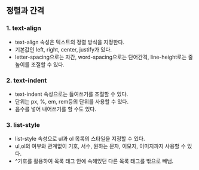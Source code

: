 <h2>정렬과 간격</h2>

### 1. text-align
- text-align 속성은 텍스트의 정렬 방식을 지정한다.
- 기본값인 left, right, center, justify가 있다.
- letter-spacing으로는 자간, word-spacing으로는 단어간격, line-height로는 줄 높이를 조절할 수 있다.

### 2. text-indent
- text-indent 속성으로는 들여쓰기를 조절할 수 있다.
- 단위는 px, %, em, rem등의 단위를 사용할 수 있다.
- 음수를 넣어 내어쓰기를 할 수도 있다.

### 3. list-style
- list-style 속성으로 ul과 ol 목록의 스타일을 지정할 수 있다.
- ul,ol의 여부와 관계없이 기호, 서수, 원하는 문자, 이모지, 이미지까지 사용할 수 있다.
- ^기호를 활용하여 목록 태그 안에 속해있던 다른 목록 태그를 밖으로 빼냄.
